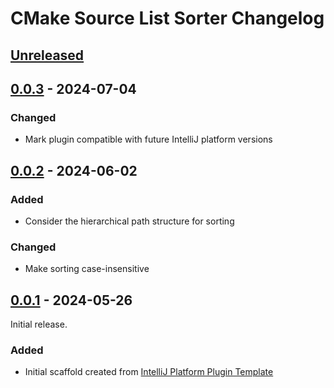 <!-- Keep a Changelog guide -> https://keepachangelog.com -->

# CMake Source List Sorter Changelog

## [Unreleased]

## [0.0.3] - 2024-07-04

### Changed

- Mark plugin compatible with future IntelliJ platform versions

## [0.0.2] - 2024-06-02

### Added

- Consider the hierarchical path structure for sorting

### Changed

- Make sorting case-insensitive

## [0.0.1] - 2024-05-26

Initial release.

### Added

- Initial scaffold created
  from [IntelliJ Platform Plugin Template](https://github.com/JetBrains/intellij-platform-plugin-template)

[Unreleased]: https://github.com/jan-moeller/clion-cmake-source-list-sorter/compare/v0.0.3...HEAD
[0.0.3]: https://github.com/jan-moeller/clion-cmake-source-list-sorter/commits/v0.0.3
[0.0.2]: https://github.com/jan-moeller/clion-cmake-source-list-sorter/commits/v0.0.2
[0.0.1]: https://github.com/jan-moeller/clion-cmake-source-list-sorter/commits/v0.0.1
